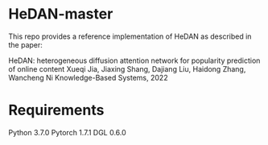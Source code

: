 # HeDAN-master

This repo provides a reference implementation of HeDAN as described in the paper:

HeDAN: heterogeneous diffusion attention network for popularity prediction of online content
Xueqi Jia, Jiaxing Shang, Dajiang Liu, Haidong Zhang, Wancheng Ni
Knowledge-Based Systems, 2022

# Requirements

Python 3.7.0
Pytorch 1.7.1
DGL 0.6.0




